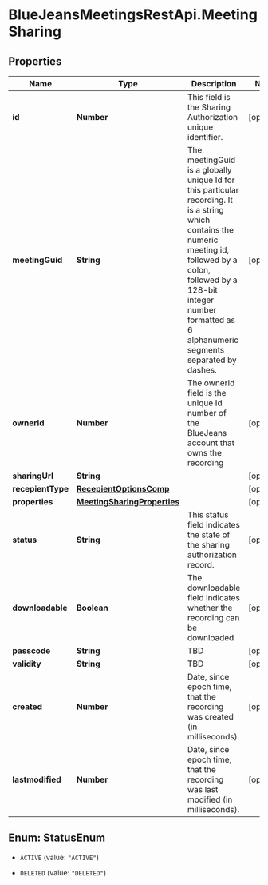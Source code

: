 # BlueJeansMeetingsRestApi.MeetingSharing

## Properties
Name | Type | Description | Notes
------------ | ------------- | ------------- | -------------
**id** | **Number** | This field is the Sharing Authorization unique identifier. | [optional] 
**meetingGuid** | **String** | The meetingGuid is a globally unique Id for this particular recording. It is a string which contains the numeric meeting id, followed by a colon, followed by a 128-bit integer number formatted as 6 alphanumeric segments separated by dashes. | [optional] 
**ownerId** | **Number** | The ownerId field is the unique Id number of the BlueJeans account that owns the recording | [optional] 
**sharingUrl** | **String** |  | [optional] 
**recepientType** | [**RecepientOptionsComp**](RecepientOptionsComp.md) |  | [optional] 
**properties** | [**MeetingSharingProperties**](MeetingSharingProperties.md) |  | [optional] 
**status** | **String** | This status field indicates the state of the sharing authorization record. | [optional] 
**downloadable** | **Boolean** | The downloadable field indicates whether the recording can be downloaded | [optional] 
**passcode** | **String** | TBD | [optional] 
**validity** | **String** | TBD | [optional] 
**created** | **Number** | Date, since epoch time, that the recording was created (in milliseconds). | [optional] 
**lastmodified** | **Number** | Date, since epoch time, that the recording was last modified (in milliseconds). | [optional] 


<a name="StatusEnum"></a>
## Enum: StatusEnum


* `ACTIVE` (value: `"ACTIVE"`)

* `DELETED` (value: `"DELETED"`)





